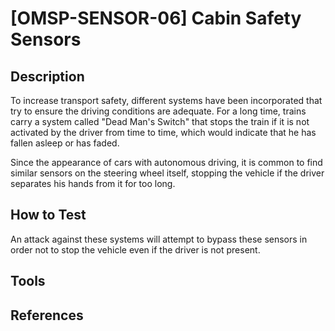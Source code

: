 # [OMSP-SENSOR-06] Cabin Safety Sensors
## Description
To increase transport safety, different systems have been incorporated that try to ensure the driving conditions are adequate. For a long time, trains carry a system called "Dead Man's Switch" that stops the train if it is not activated by the driver from time to time, which would indicate that he has fallen asleep or has faded.

Since the appearance of cars with autonomous driving, it is common to find similar sensors on the steering wheel itself, stopping the vehicle if the driver separates his hands from it for too long. 

## How to Test
An attack against these systems will attempt to bypass these sensors in order not to stop the vehicle even if the driver is not present.

## Tools

## References